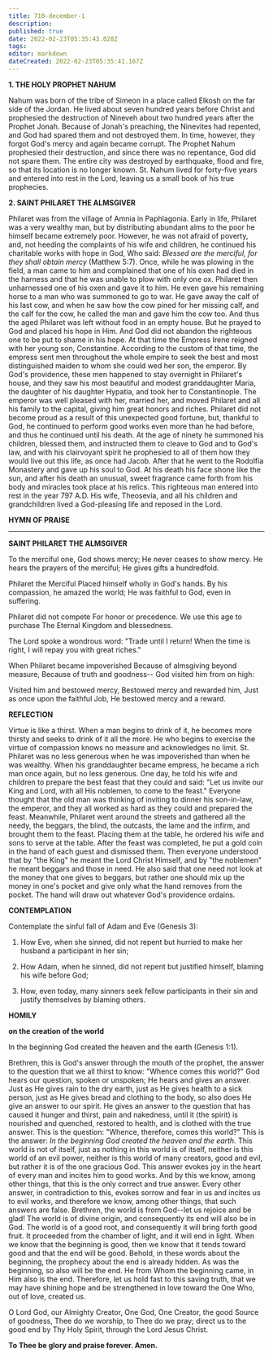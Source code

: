 ```yaml
---
title: 710-december-1
description: 
published: true
date: 2022-02-23T05:35:43.028Z
tags: 
editor: markdown
dateCreated: 2022-02-23T05:35:41.167Z
---
```



**1. THE HOLY PROPHET NAHUM**

Nahum was born of the tribe of Simeon in a place called Elkosh on the far side of the Jordan. He lived about seven hundred years before Christ and prophesied the destruction of Nineveh about two hundred years after the Prophet Jonah. Because of Jonah's preaching, the Ninevites had repented, and God had spared them and not destroyed them. In time, however, they forgot God's mercy and again became corrupt. The Prophet Nahum prophesied their destruction, and since there was no repentance, God did not spare them. The entire city was destroyed by earthquake, flood and fire, so that its location is no longer known. St. Nahum lived for forty-five years and entered into rest in the Lord, leaving us a small book of his true prophecies.

**2. SAINT PHILARET THE ALMSGIVER**

Philaret was from the village of Amnia in Paphlagonia. Early in life, Philaret was a very wealthy man, but by distributing abundant alms to the poor he himself became extremely poor. However, he was not afraid of poverty, and, not heeding the complaints of his wife and children, he continued his charitable works with hope in God, Who said: *Blessed are the merciful, for they shall obtain mercy* (Matthew 5:7). Once, while he was plowing in the field, a man came to him and complained that one of his oxen had died in the harness and that he was unable to plow with only one ox. Philaret then unharnessed one of his oxen and gave it to him. He even gave his remaining horse to a man who was summoned to go to war. He gave away the calf of his last cow, and when he saw how the cow pined for her missing calf, and the calf for the cow, he called the man and gave him the cow too. And thus the aged Philaret was left without food in an empty house. But he prayed to God and placed his hope in Him. And God did not abandon the righteous one to be put to shame in his hope. At that time the Empress Irene reigned with her young son, Constantine. According to the custom of that time, the empress sent men throughout the whole empire to seek the best and most distinguished maiden to whom she could wed her son, the emperor. By God's providence, these men happened to stay overnight in Philaret's house, and they saw his most beautiful and modest granddaughter Maria, the daughter of his daughter Hypatia, and took her to Constantinople. The emperor was well pleased with her, married her, and moved Philaret and all his family to the capital, giving him great honors and riches. Philaret did not become proud as a result of this unexpected good fortune, but, thankful to God, he continued to perform good works even more than he had before, and thus he continued until his death. At the age of ninety he summoned his children, blessed them, and instructed them to cleave to God and to God's law, and with his clairvoyant spirit he prophesied to all of them how they would live out this life, as once had Jacob. After that he went to the Rodolfia Monastery and gave up his soul to God. At his death his face shone like the sun, and after his death an unusual, sweet fragrance came forth from his body and miracles took place at his relics. This righteous man entered into rest in the year 797 A.D. His wife, Theosevia, and all his children and grandchildren lived a God-pleasing life and reposed in the Lord.



**HYMN OF PRAISE**
****

**SAINT PHILARET THE ALMSGIVER**

To the merciful one, God shows mercy;
He never ceases to show mercy.
He hears the prayers of the merciful;
He gives gifts a hundredfold.

Philaret the Merciful
Placed himself wholly in God's hands.
By his compassion, he amazed the world;
He was faithful to God, even in suffering.

Philaret did not compete
For honor or precedence.
We use this age to purchase
The Eternal Kingdom and blessedness.

The Lord spoke a wondrous word:
"Trade until I return!
When the time is right,
I will repay you with great riches."

When Philaret became impoverished
Because of almsgiving beyond measure,
Because of truth and goodness--
God visited him from on high:

Visited him and bestowed mercy,
Bestowed mercy and rewarded him,
Just as once upon the faithful Job,
He bestowed mercy and a reward.


**REFLECTION**

Virtue is like a thirst. When a man begins to drink of it, he becomes more thirsty and seeks to drink of it all the more. He who begins to exercise the virtue of compassion knows no measure and acknowledges no limit. St. Philaret was no less generous when he was impoverished than when he was wealthy. When his granddaughter became empress, he became a rich man once again, but no less generous. One day, he told his wife and children to prepare the best feast that they could and said: "Let us invite our King and Lord, with all His noblemen, to come to the feast." Everyone thought that the old man was thinking of inviting to dinner his son-in-law, the emperor, and they all worked as hard as they could and prepared the feast. Meanwhile, Philaret went around the streets and gathered all the needy, the beggars, the blind, the outcasts, the lame and the infirm, and brought them to the feast. Placing them at the table, he ordered his wife and sons to serve at the table. After the feast was completed, he put a gold coin in the hand of each guest and dismissed them. Then everyone understood that by "the King" he meant the Lord Christ Himself, and by "the noblemen" he meant beggars and those in need. He also said that one need not look at the money that one gives to beggars, but rather one should mix up the money in one's pocket and give only what the hand removes from the pocket. The hand will draw out whatever God's providence ordains.



**CONTEMPLATION**

Contemplate the sinful fall of Adam and Eve (Genesis 3):

1.  How Eve, when she sinned, did not repent but hurried to make her husband a participant in her sin;

1.  How Adam, when he sinned, did not repent but justified himself, blaming his wife before God;

1.  How, even today, many sinners seek fellow participants in their sin and justify themselves by blaming others.



**HOMILY**

**on the creation of the world**

In the beginning God created the heaven and the earth (Genesis 1:1).

Brethren, this is God's answer through the mouth of the prophet, the answer to the question that we all thirst to know: "Whence comes this world?" God hears our question, spoken or unspoken; He hears and gives an answer. Just as He gives rain to the dry earth, just as He gives health to a sick person, just as He gives bread and clothing to the body, so also does He give an answer to our spirit. He gives an answer to the question that has caused it hunger and thirst, pain and nakedness, until it (the spirit) is nourished and quenched, restored to health, and is clothed with the true answer. This is the question: "Whence, therefore, comes this world?" This is the answer: *In the beginning God created the heaven and the earth.* This world is not of itself, just as nothing in this world is of itself, neither is this world of an evil power, neither is this world of many creators, good and evil, but rather it is of the one gracious God. This answer evokes joy in the heart of every man and incites him to good works. And by this we know, among other things, that this is the only correct and true answer. Every other answer, in contradiction to this, evokes sorrow and fear in us and incites us to evil works, and therefore we know, among other things, that such answers are false. Brethren, the world is from God--let us rejoice and be glad! The world is of divine origin, and consequently its end will also be in God. The world is of a good root, and consequently it will bring forth good fruit. It proceeded from the chamber of light, and it will end in light. When we know that the beginning is good, then we know that it tends toward good and that the end will be good. Behold, in these words about the beginning, the prophecy about the end is already hidden. As was the beginning, so also will be the end. He from Whom the beginning came, in Him also is the end. Therefore, let us hold fast to this saving truth, that we may have shining hope and be strengthened in love toward the One Who, out of love, created us.

O Lord God, our Almighty Creator, One God, One Creator, the good Source of goodness, Thee do we worship, to Thee do we pray; direct us to the good end by Thy Holy Spirit, through the Lord Jesus Christ.

**To Thee be glory and praise forever. Amen.**
